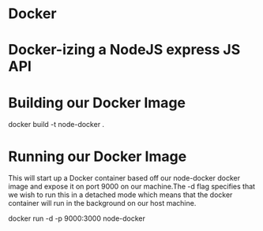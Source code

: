 # Docker
# Docker-izing a NodeJS express JS API

# Building our Docker Image

docker build -t node-docker .

# Running our Docker Image 

This will start up a Docker container based off our node-docker docker image and expose it on port 9000 on our machine.The -d flag specifies that we wish to run this in a detached mode which means that the docker container will run in the background on our host machine.

docker run -d -p 9000:3000 node-docker
